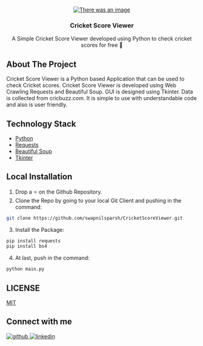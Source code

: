 
<br />
<p align="center">
  <a href="https://github.com/swapnilsparsh/CricketScoreViewer">
    <img src="https://github.com/swapnilsparsh/CricketScoreViewer/blob/master/Image/Image.png" alt="There was an image" >
  </a>

  <h3 align="center">Cricket Score Viewer</h3>

  <p align="center">
    A Simple Cricket Score Viewer developed using Python to check cricket scores for free 🏏
    <br />
    
  </p>
</p>

## About The Project
Cricket Score Viewer is a Python based Application that can be used to check Cricket scores. Cricket Score Viewer is developed using Web Crawling Requests and Beautiful Soup.
GUI is designed using Tkinter. Data is collected from cricbuzz.com. It is simple to use with understandable code and also is user friendly.

## Technology Stack

* [Python](https://www.python.org/)
* [Requests](https://www.w3schools.com/python/module_requests.asp)
* [Beautiful Soup](https://pypi.org/project/beautifulsoup4/)
* [Tkinter](https://www.tutorialspoint.com/python/python_gui_programming.htm)
## Local Installation

1. Drop a ⭐ on the Github Repository. 
2. Clone the Repo by going to your local Git Client and pushing in the command: 

```sh
git clone https://github.com/swapnilsparsh/CricketScoreViewer.git
```

3. Install the Package: 
```sh
pip install requests
pip install bs4
```

4. At last, push in the command:
```sh
python main.py
```

## LICENSE

[MIT](https://github.com/swapnilsparsh/CricketScoreViewer/blob/master/LICENSE)

## Connect with me
<a href="https://github.com/swapnilsparsh" target="_blank">
<img src=https://img.shields.io/badge/github-%2324292e.svg?&style=for-the-badge&logo=github&logoColor=white alt=github style="margin-bottom: 5px;" />
</a>
<a href="https://www.linkedin.com/in/swapnil-srivastava-sparsh/" target="_blank">
<img src=https://img.shields.io/badge/linkedin-%231E77B5.svg?&style=for-the-badge&logo=linkedin&logoColor=white alt=linkedin style="margin-bottom: 5px;" />
</a>

